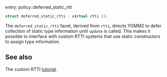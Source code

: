 entry: policy::deferred_static_rtti

```c++
struct deferred_static_rtti : virtual rtti {};
```

The `deferred_static_rtti` facet, derived from `rtti`, directs YOMM2 to defer
collection of static type information until `update` is called. This makes it
possible to interface with custom RTTI systems that use static constructors to
assign type information.

## See also

The custom RTTI [tutorial](/yomm2/tutorials/custom_rtti_tutorial.html).
